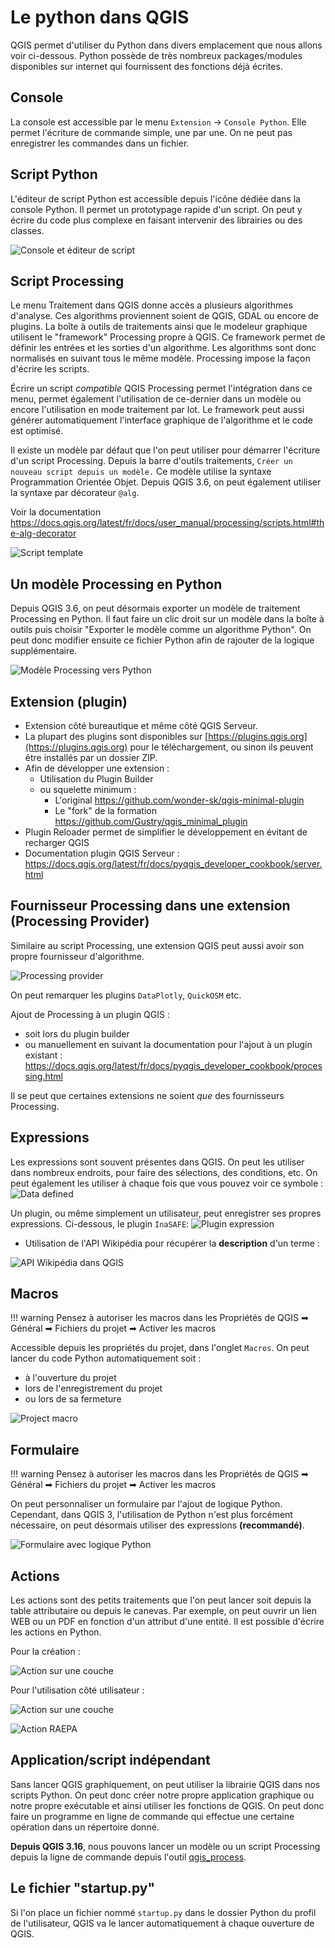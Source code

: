 # Le python dans QGIS

QGIS permet d'utiliser du Python dans divers emplacement que nous allons voir ci-dessous.
Python possède de très nombreux packages/modules disponibles sur internet qui fournissent des fonctions déjà
écrites.

## Console

La console est accessible par le menu `Extension` -> `Console Python`. Elle permet l'écriture de commande
simple, une par une. 
On ne peut pas enregistrer les commandes dans un fichier.

## Script Python

L'éditeur de script Python est accessible depuis l'icône dédiée dans la console Python.
Il permet un prototypage rapide d'un script. On peut y écrire du code plus complexe en faisant intervenir
des librairies ou des classes.

![Console et éditeur de script](media/console_editeur.png)

## Script Processing

Le menu Traitement dans QGIS donne accès a plusieurs algorithmes d'analyse. 
Ces algorithms proviennent soient de QGIS, GDAL ou encore de plugins.
La boîte à outils de traitements ainsi que le modeleur graphique utilisent le "framework" Processing propre à 
QGIS. Ce framework permet de définir les entrées et les sorties d'un algorithme. Les algorithms sont donc 
normalisés en suivant tous le même modèle. Processing impose la façon d'écrire les scripts.

Écrire un script *compatible* QGIS Processing permet l'intégration dans ce menu, permet également 
l'utilisation de ce-dernier dans un modèle ou encore l'utilisation en mode traitement par lot. Le framework
peut aussi générer automatiquement l'interface graphique de l'algorithme et le code est optimisé.

Il existe un modèle par défaut que l'on peut utiliser pour démarrer l'écriture d'un script Processing.
Depuis la barre d'outils traitements, `Créer un nouveau script depuis un modèle.` Ce modèle utilise la syntaxe
Programmation Orientée Objet. Depuis QGIS 3.6, on peut également utiliser la syntaxe par décorateur `@alg`.

Voir la documentation https://docs.qgis.org/latest/fr/docs/user_manual/processing/scripts.html#the-alg-decorator

![Script template](media/script_template.png)

## Un modèle Processing en Python

Depuis QGIS 3.6, on peut désormais exporter un modèle de traitement Processing en Python.
Il faut faire un clic droit sur un modèle dans la boîte à outils puis choisir "Exporter le modèle comme un 
algorithme Python".
On peut donc modifier ensuite ce fichier Python afin de rajouter de la logique supplémentaire.

![Modèle Processing vers Python](media/model_to_python.png)

## Extension (plugin)

* Extension côté bureautique et même côté QGIS Serveur.
* La plupart des plugins sont disponibles sur [https://plugins.qgis.org](https://plugins.qgis.org) pour le 
  téléchargement, 
ou sinon ils peuvent être installés par un dossier ZIP.
* Afin de développer une extension :
    * Utilisation du Plugin Builder
    * ou squelette minimum :
        * L'original https://github.com/wonder-sk/qgis-minimal-plugin
        * Le "fork" de la formation https://github.com/Gustry/qgis_minimal_plugin
* Plugin Reloader permet de simplifier le développement en évitant de recharger QGIS
* Documentation plugin QGIS Serveur : https://docs.qgis.org/latest/fr/docs/pyqgis_developer_cookbook/server.html

## Fournisseur Processing dans une extension (Processing Provider)

Similaire au script Processing, une extension QGIS peut aussi avoir son propre fournisseur d'algorithme.

![Processing provider](media/processing_provider.png)

On peut remarquer les plugins `DataPlotly`, `QuickOSM` etc.

Ajout de Processing à un plugin QGIS :

* soit lors du plugin builder
* ou manuellement en suivant la documentation pour l'ajout à un plugin existant :
  https://docs.qgis.org/latest/fr/docs/pyqgis_developer_cookbook/processing.html 

Il se peut que certaines extensions ne soient *que* des fournisseurs Processing.

## Expressions

Les expressions sont souvent présentes dans QGIS. On peut les utiliser dans nombreux endroits, pour faire des
sélections, des conditions, etc.
On peut également les utiliser à chaque fois que vous pouvez voir ce symbole :
![Data defined](media/data_defined.png)

Un plugin, ou même simplement un utilisateur, peut enregistrer ses propres expressions. Ci-dessous, le plugin
`InaSAFE`:
![Plugin expression](media/plugin_expression.png)

<!-- ![Processing provider](./media/editeur_expression.png) -->

* Utilisation de l'API Wikipédia pour récupérer la **description** d'un terme :

![API Wikipédia dans QGIS](media/editeur_expression_wikipedia.png)

## Macros

!!! warning
    Pensez à autoriser les macros dans les 
    Propriétés de QGIS ➡ Général ➡ Fichiers du projet ➡ Activer les macros

Accessible depuis les propriétés du projet, dans l'onglet `Macros`. On peut lancer du code Python 
automatiquement soit :

* à l'ouverture du projet
* lors de l'enregistrement du projet
* ou lors de sa fermeture 

![Project macro](media/macros.png)

## Formulaire

!!! warning
    Pensez à autoriser les macros dans les 
    Propriétés de QGIS ➡ Général ➡ Fichiers du projet ➡ Activer les macros

On peut personnaliser un formulaire par l'ajout de logique Python. Cependant, dans QGIS 3, 
l'utilisation de Python n'est plus forcément nécessaire, on peut désormais utiliser des expressions 
**(recommandé)**.

![Formulaire avec logique Python](media/formulaire_python.png)

## Actions

Les actions sont des petits traitements que l'on peut lancer soit depuis la table attributaire ou depuis le
canevas.
Par exemple, on peut ouvrir un lien WEB ou un PDF en fonction d'un attribut d'une entité. Il est possible 
d'écrire les actions en Python.

Pour la création :

![Action sur une couche](media/action.png)

Pour l'utilisation côté utilisateur :

![Action sur une couche](media/action-canvas.png)

![Action RAEPA](media/action-raepa.png)

## Application/script indépendant

Sans lancer QGIS graphiquement, on peut utiliser la librairie QGIS dans nos scripts Python. On peut donc créer
notre propre application graphique ou notre propre exécutable et ainsi utiliser les fonctions de QGIS.
On peut donc faire un programme en ligne de commande qui effectue une certaine opération dans un répertoire
donné.

**Depuis QGIS 3.16**, nous pouvons lancer un modèle ou un script Processing depuis la ligne de commande depuis
l'outil [qgis_process](https://docs.qgis.org/latest/fr/docs/user_manual/processing/standalone.html).

## Le fichier "startup.py"

Si l'on place un fichier nommé `startup.py` dans le dossier Python du profil de l'utilisateur, QGIS va le
lancer automatiquement à chaque ouverture de QGIS.
